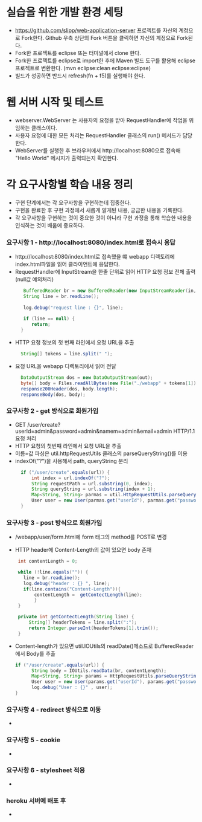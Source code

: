 # 실습을 위한 개발 환경 세팅
* https://github.com/slipp/web-application-server 프로젝트를 자신의 계정으로 Fork한다. 
Github 우측 상단의 Fork 버튼을 클릭하면 자신의 계정으로 Fork된다.
* Fork한 프로젝트를 eclipse 또는 터미널에서 clone 한다.
* Fork한 프로젝트를 eclipse로 import한 후에 Maven 빌드 도구를 활용해 eclipse 프로젝트로 변환한다.
(mvn eclipse:clean eclipse:eclipse)
* 빌드가 성공하면 반드시 refresh(fn + f5)를 실행해야 한다.

# 웹 서버 시작 및 테스트
* webserver.WebServer 는 사용자의 요청을 받아 RequestHandler에 작업을 위임하는 클래스이다.
* 사용자 요청에 대한 모든 처리는 RequestHandler 클래스의 run() 메서드가 담당한다.
* WebServer를 실행한 후 브라우저에서 http://localhost:8080으로 접속해 "Hello World" 메시지가 출력되는지 확인한다.

# 각 요구사항별 학습 내용 정리
* 구현 단계에서는 각 요구사항을 구현하는데 집중한다. 
* 구현을 완료한 후 구현 과정에서 새롭게 알게된 내용, 궁금한 내용을 기록한다.
* 각 요구사항을 구현하는 것이 중요한 것이 아니라 구현 과정을 통해 학습한 내용을 인식하는 것이 배움에 중요하다. 

### 요구사항 1 - http://localhost:8080/index.html로 접속시 응답
* http://localhost:8080/index.html로 접속했을 떄 webapp 디렉토리에 index.html파일을 읽어 클라이언트에 응답한다.
* RequestHandler에 InputStream을 한줄 단위로 읽어 HTTP 요청 정보 전체 출력(null값 예외처리)
    ```java
       BufferedReader br = new BufferedReader(new InputStreamReader(in, "UTF-8"));
       String line = br.readLine();
       
       log.debug("request line : {}", line);
      
       if (line == null) {
          return;
      }
    ```
* HTTP 요청 정보의 첫 번째 라인에서 요청 URL을 추출
    ```java
      String[] tokens = line.split(" ");
    ```
* 요청 URL을 webapp 디렉토리에서 읽어 전달
    ```java
      DataOutputStream dos = new DataOutputStream(out);
      byte[] body = Files.readAllBytes(new File("./webapp" + tokens[1]).toPath());
      response200Header(dos, body.length);
      responseBody(dos, body);
    ```
### 요구사항 2 - get 방식으로 회원가입
* GET /user/create?userId=admin&password=admin&namem=admin&email=admin HTTP/1.1 요청 처리
* HTTP 요청의 첫번쨰 라인에서 요청 URL을 추출
* 이름=값 파싱은 util.httpRequestUtils 클래스의 parseQueryString()를 이용
* indexOf("?")을 사용해서 path, queryString 분리
    ```java
      if ("/user/create".equals(url)) {
          int index = url.indexOf("?");
          String requestPath = url.substring(0, index);
          String queryString = url.substring(index + 1);
          Map<String, String> parmas = util.HttpRequestUtils.parseQueryString(queryString);
          User user = new User(parmas.get("userId"), parmas.get("password"), parmas.get("name"), parmas.get("email"));
      }
    ```

### 요구사항 3 - post 방식으로 회원가입
* /webapp/user/form.html에 form 태그의 method를 POST로 변경
* HTTP header에 Content-Length의 값이 있으면 body 존재
     ```java
      int contentLength = 0;

      while (!line.equals("")) {  
        line = br.readLine();
        log.debug("header : {} ", line);
        if(line.contains("Content-Length")){
            contentLength =  getContectLength(line);
            }  
      }
     ```
     ```java
      private int getContectLength(String line) {  
          String[] headerTokens = line.split(":");
          return Integer.parseInt(headerTokens[1].trim());  
      }
     ```
* Content-length가 있으면 util.IOUtils의 readDate()메소드로 BufferedReader에서 Body를 추출

     ```java
     if ("/user/create".equals(url)) {
           String body = IOUtils.readData(br, contentLength);
           Map<String, String> params = HttpRequestUtils.parseQueryString(body);
           User user = new User(params.get("userId"), params.get("password"), params.get("name"), params.get("email"));
           log.debug("User : {}" , user);
     }
     ```

     
### 요구사항 4 - redirect 방식으로 이동
* 

### 요구사항 5 - cookie
* 

### 요구사항 6 - stylesheet 적용
* 

### heroku 서버에 배포 후
* 